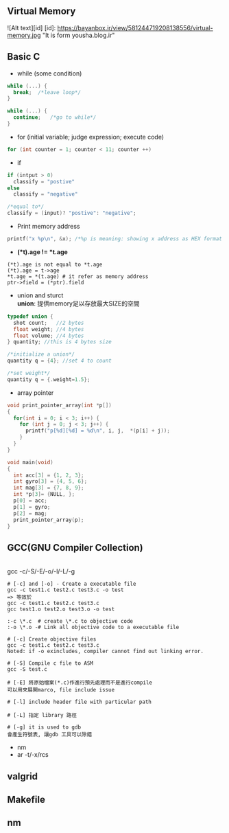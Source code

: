 ## Virtual Memory
![Alt text][id]
[id]: https://bayanbox.ir/view/581244719208138556/virtual-memory.jpg "It is form yousha.blog.ir"

## Basic C
+ while (some condition)

```c
while (...) {
  break;  /*leave loop*/
}

while (...) {
  continue;   /*go to while*/
}
```
+ for (initial variable; judge expression; execute code)

```c
for (int counter = 1; counter < 11; counter ++)
```

+ if

```c
if (intput > 0)
  classify = "postive"
else
  classify = "negative"

/*equal to*/
classify = (input)? "postive": "negative";
```

+ Print memory address

```c
printf("x %p\n", &x); /*%p is meaning: showing x address as HEX format output*/
```

+ **(\*t).age != \*t.age**
```text
(*t).age is not equal to *t.age
(*t).age = t->age
*t.age = *(t.age) # it refer as memory address
ptr->field = (*ptr).field
```

+ union and sturct
<br> **union**: 提供memory足以存放最大SIZE的空間

```c
typedef union {
  shot count;   //2 bytes
  float weight; //4 bytes
  float volume; //4 bytes
} quantity; //this is 4 bytes size

/*initialize a union*/
quantity q = {4}; //set 4 to count

/*set weight*/
quantity q = {.weight=1.5};
```

+ array pointer

```c
void print_pointer_array(int *p[])
{
  for(int i = 0; i < 3; i++) {
    for (int j = 0; j < 3; j++) {
      printf("p[%d][%d] = %d\n", i, j,  *(p[i] + j));
    }
  }
}

void main(void)
{
  int acc[3] = {1, 2, 3};
  int gyro[3] = {4, 5, 6};
  int mag[3] = {7, 8, 9};
  int *p[3]= {NULL, };
  p[0] = acc;
  p[1] = gyro;
  p[2] = mag;
  print_pointer_array(p);
}
```

## GCC(GNU Compiler Collection)
<br> gcc -c/-S/-E/-o/-l/-L/-g

```text
# [-c] and [-o] - Create a executable file
gcc -c test1.c test2.c test3.c -o test
=> 等效於
gcc -c test1.c test2.c test3.c
gcc test1.o test2.o test3.o -o test

:-c \*.c  # create \*.c to objective code
:-o \*.o -# Link all objective code to a executable file

# [-c] Create objective files
gcc -c test1.c test2.c test3.c
Noted: if -o exincludes, compiler cannot find out linking error.

# [-S] Compile c file to ASM
gcc -S test.c

# [-E] 將原始檔案(*.c)作進行預先處理而不是進行compile
可以用來展開marco, file include issue

# [-l] include header file with particular path

# [-L] 指定 library 路徑

# [-g] it is used to gdb
會產生符號表, 讓gdb 工具可以除錯
```
+ nm
+ ar -t/-x/rcs


## valgrid
## Makefile
## nm
